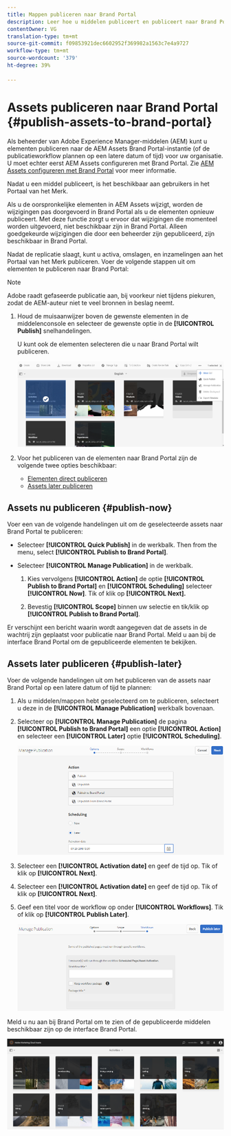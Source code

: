 ```yaml
---
title: Mappen publiceren naar Brand Portal
description: Leer hoe u middelen publiceert en publiceert naar Brand Portal.
contentOwner: VG
translation-type: tm+mt
source-git-commit: f09853921dec6602952f369982a1563c7e4a9727
workflow-type: tm+mt
source-wordcount: '379'
ht-degree: 39%

---
```



# Assets publiceren naar Brand Portal {#publish-assets-to-brand-portal}

Als beheerder van Adobe Experience Manager-middelen (AEM) kunt u elementen publiceren naar de AEM Assets Brand Portal-instantie (of de publicatieworkflow plannen op een latere datum of tijd) voor uw organisatie. U moet echter eerst AEM Assets configureren met Brand Portal. Zie [AEM Assets configureren met Brand Portal](configure-aem-assets-with-brand-portal.md) voor meer informatie.

Nadat u een middel publiceert, is het beschikbaar aan gebruikers in het Portaal van het Merk.

Als u de oorspronkelijke elementen in AEM Assets wijzigt, worden de wijzigingen pas doorgevoerd in Brand Portal als u de elementen opnieuw publiceert. Met deze functie zorgt u ervoor dat wijzigingen die momenteel worden uitgevoerd, niet beschikbaar zijn in Brand Portal. Alleen goedgekeurde wijzigingen die door een beheerder zijn gepubliceerd, zijn beschikbaar in Brand Portal.

Nadat de replicatie slaagt, kunt u activa, omslagen, en inzamelingen aan het Portaal van het Merk publiceren. Voer de volgende stappen uit om elementen te publiceren naar Brand Portal:

>[!NOTE]
>
>Adobe raadt gefaseerde publicatie aan, bij voorkeur niet tijdens piekuren, zodat de AEM-auteur niet te veel bronnen in beslag neemt.

1. Houd de muisaanwijzer boven de gewenste elementen in de middelenconsole en selecteer de gewenste optie in de **[!UICONTROL Publish]** snelhandelingen.

   U kunt ook de elementen selecteren die u naar Brand Portal wilt publiceren.

   ![publish2bp-2](assets/publish2bp-2.png)

2. Voor het publiceren van de elementen naar Brand Portal zijn de volgende twee opties beschikbaar:
   * [Elementen direct publiceren](#publish-now)
   * [Assets later publiceren](#publish-later)

## Assets nu publiceren {#publish-now}

Voer een van de volgende handelingen uit om de geselecteerde assets naar Brand Portal te publiceren:

* Selecteer **[!UICONTROL Quick Publish]** in de werkbalk. Then from the menu, select **[!UICONTROL Publish to Brand Portal]**.

* Selecteer **[!UICONTROL Manage Publication]** in de werkbalk.

   1. Kies vervolgens **[!UICONTROL Action]** de optie **[!UICONTROL Publish to Brand Portal]** en **[!UICONTROL Scheduling]** selecteer **[!UICONTROL Now]**. Tik of klik op **[!UICONTROL Next].**

   2. Bevestig **[!UICONTROL Scope]** binnen uw selectie en tik/klik op **[!UICONTROL Publish to Brand Portal]**.

Er verschijnt een bericht waarin wordt aangegeven dat de assets in de wachtrij zijn geplaatst voor publicatie naar Brand Portal. Meld u aan bij de interface Brand Portal om de gepubliceerde elementen te bekijken.

## Assets later publiceren {#publish-later}

Voer de volgende handelingen uit om het publiceren van de assets naar Brand Portal op een latere datum of tijd te plannen:

1. Als u middelen/mappen hebt geselecteerd om te publiceren, selecteert u deze in de **[!UICONTROL Manage Publication]** werkbalk bovenaan.
2. Selecteer op **[!UICONTROL Manage Publication]** de pagina **[!UICONTROL Publish to Brand Portal]** een optie **[!UICONTROL Action]** en selecteer een **[!UICONTROL Later]** optie **[!UICONTROL Scheduling]**.

   ![publishlaterbp-1](assets/publishlaterbp-1.png)

3. Selecteer een **[!UICONTROL Activation date]** en geef de tijd op. Tik of klik op **[!UICONTROL Next]**.
4. Selecteer een **[!UICONTROL Activation date]** en geef de tijd op. Tik of klik op **[!UICONTROL Next]**.
5. Geef een titel voor de workflow op onder **[!UICONTROL Workflows]**. Tik of klik op **[!UICONTROL Publish Later]**.

   ![publishworkflow](assets/publishworkflow.png)

Meld u nu aan bij Brand Portal om te zien of de gepubliceerde middelen beschikbaar zijn op de interface Brand Portal.

![bp_631_landing_page](assets/bp_landing_page.png)
